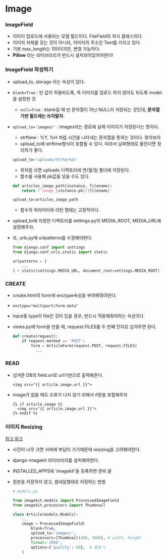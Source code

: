 # Image

### ImageField

- 이미지 업로드에 사용되는 모델 필드이다. FileField의 자식 클래스이다.
- 이미지 자체를 갖는 것이 아니라, 이미지의 주소인 Text를 가지고 있다.
- 기본 max_length는 100이지만, 변경 가능하다.
- **Pillow** 라는 라이브러리가 반드시 설치되어있어야한다!



### ImageField 작성하기

- upload_to, storage 라는 속성이 있다.

- `blank=True` : 빈 값이 허용되도록, 즉 이미지를 업로드 하지 않아도 되도록 model을 설정한 것

  - `null=True` : blank일 때 빈 문자열이 아닌 NULL이 저장되는 것인데, **문자열 기반 필드에는 쓰지말자.**

- `upload_to='images/'` : images라는 경로에 실제 이미지가 저장된다는 뜻이다.

  - strftime : %Y, %H 처럼 시간을 나타내는 문자열을 뜻하는 것이다. 찾아보자
  - upload_to에 strftime형식이 포함될 수 있다. 따라서 날짜형태로 올린다면 정리하기 좋다.

  ```python
  upload_to='uploads/%Y/%m/%d/'
  ```

  - 위처럼 쓰면 uploads 디렉토리에 연/월/일 폴더에 저장된다.
  - 함수를 사용해 pk값을 넣을 수도 있다.

  ```python
  def articles_image_path(instance, filename):
      return f'image_{instance.pk}/{filename}'
  
  upload_to=articles_image_path
  ```

  - 함수의 파라미터와 리턴 형태는 고정적이다.

- upload_to에 지정한 디렉토리를 settings.py의 MEDIA_ROOT, MEDIA_URL에 설정해주자.

- 또, urls.py에 urlpatterns를 수정해야한다.

  ```python
  from django.conf import settings
  from django.conf.urls.static import static
  
  urlpatterns = [
      ...
  ] + static(settings.MEDIA_URL, document_root=settings.MEDIA_ROOT)
  ```

  

### CREATE

- create.html의 form에 enctype속성을 부여해줘야한다. 
- `enctype="multipart/form-data"`
- input중 type이 file인 것이 있을 경우, 반드시 적용해줘야하는 속성이다.



- views.py에 form을 만들 때, request.FILES를 두 번째 인자로 넘겨주면 된다.

  ```python
  def create(request):
      if request.method == 'POST':
          form = ArticleForm(request.POST, request.FILES)
         	...
  ```



### READ

- 넘겨준 DB의 field.url로 url기반으로 출력해준다.

  ```django
  <img src="{{ article.image.url }}">
  ```

- image가 없을 때도 오류가 나지 않기 위해서 if문을 포함해주자

  ```django
  {% if article.image %}
    <img src="{{ article.image.url }}">
  {% endif %}
  ```

  

### 이미지 Resizing

[참고 링크](https://github.com/matthewwithanm/django-imagekit)

- 사진이 너무 크면 서버에 부담이 가기때문에 resizing을 고려해야한다.

- django-imagekit 라이브러리를 설치해야한다.

- INSTALLED_APPS에 'imagekit'을 등록하면 준비 끝

- 원본을 저장하지 않고, 썸네일형태로 저장하는 방법

  ```python
  # models.py
  
  from imagekit.models import ProcessedImageField
  from imagekit.processors import Thumbnail
  
  class Article(models.Models):
      ...
      image = ProcessedImageField(
          blank=True,
          upload_to='images/',
          processors=[Thumbnail(200, 300)],	# width, height
          format='JPEG',
          options={'quality': 60},	# 품질 %
      )
  ```

